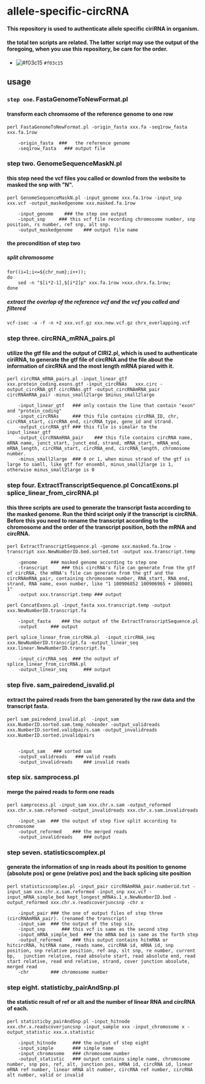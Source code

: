 # allele-specific-circRNA

#### This repository is used to authenticate allele specific ciriRNA in organism.

#### the total ten scripts are related. The latter script may use the output of the foregoing, when you use this repository, be care for the order.

- ![#f03c15](https://placehold.it/15/f03c15/000000?text=+) `#f03c15` 

## usage

### `step one`. FastaGenomeToNewFormat.pl    
#### transform each chromsome of the reference genome to one row

	perl FastaGenomeToNewFormat.pl -origin_fasta xxx.fa -seq1row_fasta xxx.fa.1row

		-origin_fasta  ###   the reference genome
		-seq1row_fasta   ### output file
    
  
### step two. GenomeSequenceMaskN.pl   
#### this step need the vcf files you called or downlod from the website to masked the snp with "N". 

	perl GenomeSequenceMaskN.pl -input_genome xxx.fa.1row -input_snp xxx.vcf -output_maskedgenome xxx.masked.fa.1row

		-input_genome    ### the step one output
		-input_snp     ### this vcf file recording chromosome number, snp position, rs number, ref snp, alt snp.
		-output_maskedgenome	### output file name

#### the precondition of step two

##### split chromosome
	for((i=1;i<=${chr_num};i++));
	do
		sed -n "$[i*2-1],$[i*2]p" xxx.fa.1row >xxx.chrx.fa.1row;
	done

##### extract the overlop of the reference vcf and the vcf you called and filtered

	vcf-isec -a -f -n +2 xxx.vcf.gz xxx.new.vcf.gz chrx_overlapping.vcf







### step three. circRNA_mRNA_pairs.pl	
#### utilize the gtf file and the output of CIRI2.pl, which is used to  authenticate ciriRNA, to generate the gtf file of circRNA and the file about the information of circRNA and the most length mRNA piared with it. 
 
	perl circRNA_mRNA_pairs.pl -input_linear_gtf  xxx.protein_coding.exons.gtf -input_circRNAs   xxx.circ -output_circRNA_gtf circRNAs.gtf -output_circRNAmRNA_pair  circRNAmRNA_pair -minus_small2large $minus_small2large

		-input_linear_gtf	### only contain the line that contain "exon" and "protein_coding"
		-input_circRNAs		### this file contains circRNA_ID, chr, circRNA_start, circRNA_end, circRNA_type, gene_id and strand.
		-output_circRNA_gtf	### this file is simalar to the input_linear_gtf
		-output_circRNAmRNA_pair	### this file contains circRNA name, mRNA name, junct_start, junct_end, strand, mRNA_start, mRNA_end, mRNA_length, circRNA_start, circRNA_end, circRNA_length, chromosome number.
		-minus_small2large 	### 0 or 1, when minus strand of the gtf is large to samll, like gtf for ensembl, minus_small2large is 1, otherwise minus_small2large is 0
	
	
### step four. ExtractTranscriptSequence.pl ConcatExons.pl splice_linear_from_circRNA.pl	
#### this three scripts are used to  generate the transcript fasta according to the masked genome. Run the third sciript only if the transcript is circRNA. Before this you need to rename the transcript according to the chromosome and the order of the transcript position, both the mRNA and circRNA.

	perl ExtractTranscriptSequence.pl -genome xxx.masked.fa.1row -transcript xxx.NewNumberID.bed.sorted.txt -output xxx.transcript.temp

		-genome 	### masked genome according to step one
		-transcript 	### this circRNA's file can generate from the gtf of circRNA, the mRNA's file can generate from the gtf and the circRNAmRNA_pair, containing chromosome number, RNA_start, RNA_end, strand, RNA name, exon number, like "1 100906852 100906965 + 1000001 1"
		-output xxx.transcript.temp	### output
	
	perl ConcatExons.pl -input_fasta xxx.transcript.temp -output  xxx.NewNumberID.transcript.fa 

		-input_fasta 	### the output of the ExtractTranscriptSequence.pl 
		-output  	### output
	
	perl splice_linear_from_circRNA.pl  -input_circRNA_seq  xxx.NewNumberID.transcript.fa -output_linear_seq  xxx.linear.NewNumberID.transcript.fa

		-input_circRNA_seq	### the output of splice_linear_from_circRNA.pl
		-output_linear_seq  	### output


### step five. sam_pairedend_isvalid.pl	
#### extract the paired reads from the bam generated by the raw data and the transcript fasta.

	perl sam_pairedend_isvalid.pl  -input_sam   xxx.NumberID.sorted.sam.temp_noheader -output_validreads   xxx.NumberID.sorted.validpairs.sam -output_invalidreads xxx.NumberID.sorted.invalidpairs


		-input_sam   ### sorted sam
		-output_validreads   ### valid reads
		-output_invalidreads 	### invalid reads


### step six. samprocess.pl		
#### merge the paired reads to form one reads

	perl samprocess.pl -input_sam xxx.chr.x.sam -output_reformed xxx.chr.x.sam.reformed -output_invalidreads xxx.chr.x.sam.invalidreads

		-input_sam 	### the output of step five split according to chromosome
		-output_reformed 	### the merged reads
		-output_invalidreads 	### output


### step seven. statisticscomplex.pl	
#### generate the information of snp in reads about its position to genome (absolute pos) or gene (relative pos) and the back splicing site position

	perl statisticscomplex.pl -input_pair circRNAmRNA_pair.numberid.txt -input_sam xxx.chr.x.sam.reformed -input_snp xxx.vcf -input_mRNA_simple_bed kept_longest_mRNAs.1_x.NewNumberID.bed -output_reformed xxx.chr.x.readscoverjuncsnp -chr x

		-input_pair	### the one of output files of step three (circRNAmRNA_pair). (renamed the transcript)
		-input_sam 	### the output of the step six. 
		-input_snp  	### this vcf is same as the second step 
		-input_mRNA_simple_bed 	### the mRNA bed is same as the forth step
		-output_reformed 	### this output contains hitmRNA or hitcircRNA, hitRNA name, reads name, circRNA id, mRNA id, snp position, snp relative position, ref anp, slt snp, re number, current bp,   junction relative, read absolute start, read absolute end, read start relative, read end relative, strand, cover junction absolute, merged read
		-chr 		### chromosome number


### step eight. statisticby_pairAndSnp.pl	
#### the statistic result of ref or alt and the number of linear RNA and circRNA of each.
	
	perl statisticby_pairAndSnp.pl -input_hitnode xxx.chr.x.readscoverjuncsnp -input_sample xxx -input_chromosome x -output_statistic xxx.x.statistic

		-input_hitnode		### the output of step eight
		-input_simple		### simple name
		-input_chromosome 	### chromosome number
		-output_statistic 	### output contains simple name, chromosome number, snp pos, ref, alt, junction pos, mRNA id, circRNA id, linear mRNA ref number, linear mRNA alt number, circRNA ref number, circRNA alt number, valid or invalid
